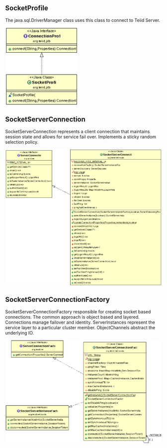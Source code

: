 ## SocketProfile

The java.sql.DriverManager class uses this class to connect to Teiid Server.

![SocketProfile](img/SocketProfile.gif)

## SocketServerConnection

SocketServerConnection represents a client connection that maintains session state and allows for service fail over. Implements a sticky random selection policy.

![SocketServerConnection](img/SocketServerConnection.gif)

## SocketServerConnectionFactory

SocketServerConnectionFactory responsible for creating socket based connections. The common approach is object based and layered. Connections manage failover and identity. ServerInstances represent the service layer to a particular cluster member.  ObjectChannels abstract the underlying IO.

![SocketServerConnectionFactory](img/SocketServerConnectionFactory.gif)
